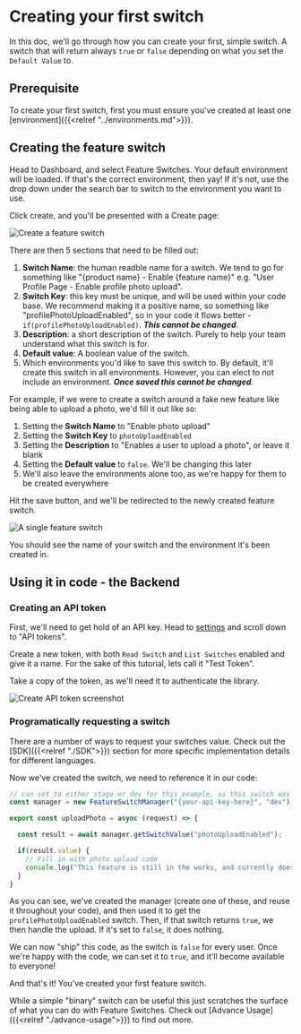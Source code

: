 # Creating your first switch

In this doc, we'll go through how you can create your first, simple switch. A switch that will return always `true` or `false` depending on what you set the `Default Value` to.

## Prerequisite
To create your first switch, first you must ensure you've created at least one [environment]({{<relref "../environments.md">}}).

## Creating the feature switch
Head to Dashboard, and select Feature Switches. Your default environment will be loaded. If that's the correct environment, then yay! If it's not, use the drop down under the search bar to switch to the environment you want to use.

Click create, and you'll be presented with a Create page:

![Create a feature switch](/create-feature-switch-screenshot.png)

There are then 5 sections that need to be filled out:
1. **Switch Name**: the human readble name for a switch. We tend to go for something like "{product name} - Enable {feature name}" e.g. "User Profile Page - Enable profile photo upload".
2. **Switch Key**: this key must be unique, and will be used within your code base. We recommend making it a positive name, so something like "profilePhotoUploadEnabled", so in your code it flows better - `if(profilePhotoUploadEnabled)`. _**This cannot be changed**_.
3. **Description**: a short description of the switch. Purely to help your team understand what this switch is for.
4. **Default value**: A boolean value of the switch.
5. Which environments you'd like to save this switch to. By default, it'll create this switch in all environments. However, you can elect to not include an environment. _**Once saved this cannot be changed**_.

For example, if we were to create a switch around a fake new feature like being able to upload a photo, we'd fill it out like so:
1. Setting the **Switch Name** to "Enable photo upload"
2. Setting the **Switch Key** to `photoUploadEnabled`
3. Setting the **Description** to "Enables a user to upload a photo", or leave it blank
4. Setting the **Default value** to `false`. We'll be changing this later
5. We'll also leave the environments alone too, as we're happy for them to be created everywhere

Hit the save button, and we'll be redirected to the newly created feature switch.

![A single feature switch](/a-feature-switch-screenshot.png)

You should see the name of your switch and the environment it's been created in.

## Using it in code - the Backend
### Creating an API token
First, we'll need to get hold of an API key. Head to [settings](https://dev-team-tools.com/users/settings) and scroll down to "API tokens".

Create a new token, with both `Read Switch` and `List Switches` enabled and give it a name. For the sake of this tutorial, lets call it "Test Token".

Take a copy of the token, as we'll need it to authenticate the library.

![Create API token screenshot](/api-token-screenshot.png)

### Programatically requesting a switch

There are a number of ways to request your switches value. Check out the [SDK]({{<relref "./SDK">}}) section for more specific implementation details for different languages.

Now we've created the switch, we need to reference it in our code:

```JavaScript
// can set to either stage or dev for this example, as this switch was created in all environments
const manager = new FeatureSwitchManager("{your-api-key-here}", "dev");

export const uploadPhoto = async (request) => {

  const result = await manager.getSwitchValue("photoUploadEnabled");

  if(result.value) {
    // Fill in with photo upload code
    console.log("This feature is still in the works, and currently does nothing");
  }
}
```

As you can see, we've created the manager (create one of these, and reuse it throughout your code), and then used it to get the `profilePhotoUploadEnabled` switch.
Then, if that switch returns `true`, we then handle the upload. If it's set to `false`, it does nothing.

We can now "ship" this code, as the switch is `false` for every user.
Once we're happy with the code, we can set it to `true`, and it'll become available to everyone!

And that's it! You've created your first feature switch.

While a simple "binary" switch can be useful this just scratches the surface of what you can do with Feature Switches. Check out [Advance Usage]({{<relref "./advance-usage">}}) to find out more.
